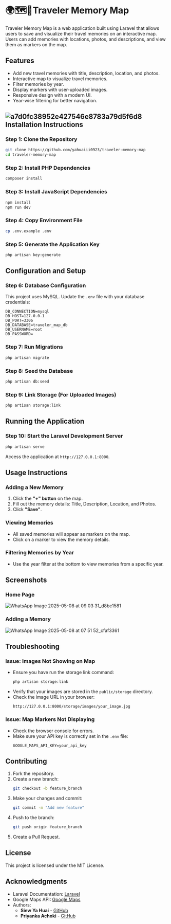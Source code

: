 # 🌍🗺️📖Traveler Memory Map

Traveler Memory Map is a web application built using Laravel that allows users to save and visualize their travel memories on an interactive map. 
Users can add memories with locations, photos, and descriptions, and view them as markers on the map.

## Features

- Add new travel memories with title, description, location, and photos.
- Interactive map to visualize travel memories.
- Filter memories by year.
- Display markers with user-uploaded images.
- Responsive design with a modern UI.
- Year-wise filtering for better navigation.

## ![a7d0fc38952e427546e8783a79d5f6d8](https://github.com/user-attachments/assets/50be5ad6-883b-4b98-a66f-68f5421b7960)Installation Instructions

### Step 1: Clone the Repository
```bash
git clone https://github.com/yahuaiii0923/traveler-memory-map
cd traveler-memory-map
```

### Step 2: Install PHP Dependencies
```bash
composer install
```

### Step 3: Install JavaScript Dependencies
```bash
npm install
npm run dev
```

### Step 4: Copy Environment File
```bash
cp .env.example .env
```

### Step 5: Generate the Application Key
```bash
php artisan key:generate
```

## Configuration and Setup

### Step 6: Database Configuration
This project uses MySQL. Update the `.env` file with your database credentials:
```
DB_CONNECTION=mysql
DB_HOST=127.0.0.1
DB_PORT=3306
DB_DATABASE=traveler_map_db
DB_USERNAME=root
DB_PASSWORD=
```

### Step 7: Run Migrations
```bash
php artisan migrate
```

### Step 8: Seed the Database
```bash
php artisan db:seed
```

### Step 9: Link Storage (For Uploaded Images)
```bash
php artisan storage:link
```

## Running the Application

### Step 10: Start the Laravel Development Server
```bash
php artisan serve
```
Access the application at `http://127.0.0.1:8000`.

## Usage Instructions

### Adding a New Memory
1. Click the **"+" button** on the map.
2. Fill out the memory details: Title, Description, Location, and Photos.
3. Click **"Save"**.

### Viewing Memories
- All saved memories will appear as markers on the map.
- Click on a marker to view the memory details.

### Filtering Memories by Year
- Use the year filter at the bottom to view memories from a specific year.

## Screenshots

### Home Page
![WhatsApp Image 2025-05-08 at 09 03 31_d8bc1581](https://github.com/user-attachments/assets/91a7212e-0930-498b-884c-c9e695fcc234)


### Adding a Memory
![WhatsApp Image 2025-05-08 at 07 51 52_cfaf3361](https://github.com/user-attachments/assets/c3962163-6c08-400f-92ba-202490f70657)


## Troubleshooting

### Issue: Images Not Showing on Map
- Ensure you have run the storage link command:
  ```bash
  php artisan storage:link
  ```
- Verify that your images are stored in the `public/storage` directory.
- Check the image URL in your browser:
  ```
  http://127.0.0.1:8000/storage/images/your_image.jpg
  ```

### Issue: Map Markers Not Displaying
- Check the browser console for errors.
- Make sure your API key is correctly set in the `.env` file:
  ```
  GOOGLE_MAPS_API_KEY=your_api_key
  ```

## Contributing

1. Fork the repository.
2. Create a new branch:
   ```bash
   git checkout -b feature_branch
   ```
3. Make your changes and commit:
   ```bash
   git commit -m "Add new feature"
   ```
4. Push to the branch:
   ```bash
   git push origin feature_branch
   ```
5. Create a Pull Request.

## License

This project is licensed under the MIT License.

## Acknowledgments

- Laravel Documentation: [Laravel](https://laravel.com/)
- Google Maps API: [Google Maps](https://developers.google.com/maps)
- Authors:
  - **Siew Ya Huai** - [GitHub](https://github.com/yahuaiii0923)
  - **Priyanka Achoki** - [GitHub](https://github.com/Priachoki)
